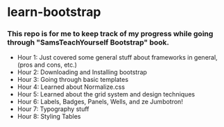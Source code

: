 # learn-bootstrap

### This repo is for me to keep track of my progress while going through "SamsTeachYourself Bootstrap" book.
* Hour 1: Just covered some general stuff about frameworks in general, (pros and cons, etc.)
* Hour 2: Downloading and Installing bootstrap
* Hour 3: Going through basic templates
* Hour 4: Learned about Normalize.css
* Hour 5: Learned about the grid system and design techniques
* Hour 6: Labels, Badges, Panels, Wells, and ze Jumbotron!
* Hour 7: Typography stuff
* Hour 8: Styling Tables
